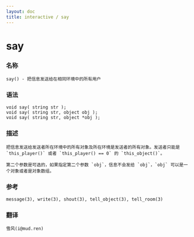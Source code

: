 ```yaml
---
layout: doc
title: interactive / say
---
```

# say

### 名称

    say() - 把信息发送给在相同环境中的所有用户

### 语法

    void say( string str );
    void say( string str, object obj );
    void say( string str, object *obj );

### 描述

    把信息发送给发送者所在环境中的所有对象及所在环境是发送者的所有对象。发送者只能是 `this_player()` 或者 `this_player() == 0` 的 `this_object()`。

    第二个参数是可选的，如果指定第二个参数 `obj`，信息不会发给 `obj`，`obj` 可以是一个对象或者是对象数组。

### 参考

    message(3), write(3), shout(3), tell_object(3), tell_room(3)

### 翻译

    雪风(i@mud.ren)
